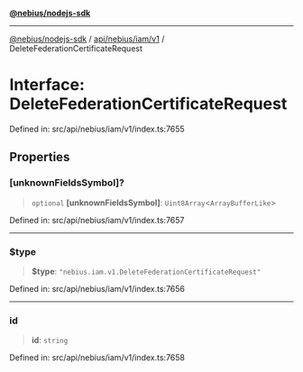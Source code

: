 [**@nebius/nodejs-sdk**](../../../../../README.md)

---

[@nebius/nodejs-sdk](../../../../../README.md) / [api/nebius/iam/v1](../README.md) / DeleteFederationCertificateRequest

# Interface: DeleteFederationCertificateRequest

Defined in: src/api/nebius/iam/v1/index.ts:7655

## Properties

### \[unknownFieldsSymbol\]?

> `optional` **\[unknownFieldsSymbol\]**: `Uint8Array`\<`ArrayBufferLike`\>

Defined in: src/api/nebius/iam/v1/index.ts:7657

---

### $type

> **$type**: `"nebius.iam.v1.DeleteFederationCertificateRequest"`

Defined in: src/api/nebius/iam/v1/index.ts:7656

---

### id

> **id**: `string`

Defined in: src/api/nebius/iam/v1/index.ts:7658
